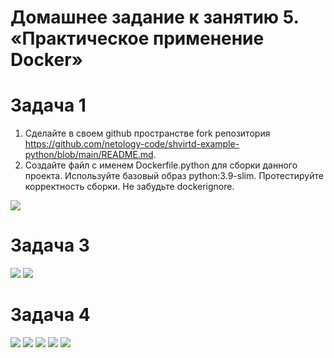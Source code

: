 # Домашнее задание к занятию 5. «Практическое применение Docker»
# Задача 1
1. Сделайте в своем github пространстве fork репозитория https://github.com/netology-code/shvirtd-example-python/blob/main/README.md.
2. Создайте файл с именем Dockerfile.python для сборки данного проекта. Используйте базовый образ python:3.9-slim. Протестируйте корректность сборки. Не забудьте dockerignore.
<image src="img/1.png">

# Задача 3
<image src="img/2.png">
<image src="img/3.png">

# Задача 4

<image src="img/4.png">
<image src="img/5.png">
<image src="img/6.png">
<image src="img/7.png">
<image src="img/8.png">

